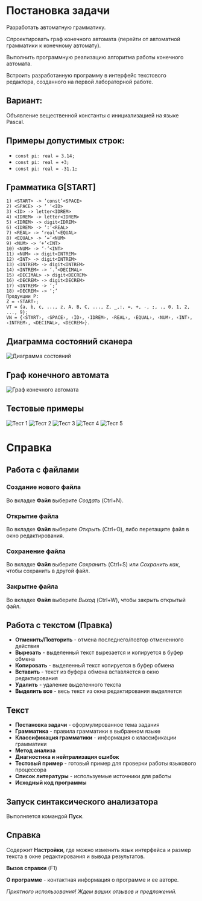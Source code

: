 # Постановка задачи

Разработать автоматную грамматику.

Спроектировать граф конечного автомата (перейти от автоматной грамматики к конечному автомату).

Выполнить программную реализацию алгоритма работы конечного автомата.

Встроить разработанную программу в интерфейс текстового редактора, созданного на первой лабораторной работе.

## Вариант:

Объявление вещественной константы с инициализацией на языке Pascal.

## Примеры допустимых строк:

- `const pi: real = 3.14;`
- `const pi: real = +3;`
- `const pi: real = -31.1;`

## Грамматика G[START]

```text
1) <START> -> ‘const’<SPACE>
2) <SPACE> -> ‘ ‘<ID>
3) <ID> -> letter<IDREM>
4) <IDREM> -> letter<IDREM>
5) <IDREM> -> digit<IDREM>
6) <IDREM> -> ‘:’<REAL>
7) <REAL> -> ‘real’<EQUAL>
8) <EQUAL> -> ‘=’<NUM>
9) <NUM> -> ‘+’<INT>
10) <NUM> -> ‘-‘<INT>
11) <NUM> -> digit<INTREM>
12) <INT> -> digit<INTREM>
13) <INTREM> -> digit<INTREM>
14) <INTREM> -> ‘.’<DECIMAL>
15) <DECIMAL> -> digit<DECREM>
16) <DECREM> -> digit<DECREM>
17) <INTREM> -> ‘;’
18) <DECREM> -> ‘;’
Продукции P:
Z = ‹START›;
VT = {a, b, c, ..., z, A, B, C, ..., Z, _,:, =, +, -, ;, ., 0, 1, 2, ..., 9};
VN = {‹START›, ‹SPACE›, ‹ID›, ‹IDREM›, ‹REAL›, ‹EQUAL›, ‹NUM›, ‹INT›, ‹INTREM›, <DECIMAL>, <DECREM>}.
```

## Диаграмма состояний сканера

![Диаграмма состояний](диаграмма.png)

## Граф конечного автомата

![Граф конечного автомата](граф2.png)

## Тестовые примеры

![Тест 1](image2.jpg)
![Тест 2](image.png)
![Тест 3](image3.jpg)
![Тест 4](image4.jpg)
![Тест 5](image5.jpg)

# Справка

## Работа с файлами

### Создание нового файла
Во вкладке **Файл** выберите *Создать* (Ctrl+N).

### Открытие файла
Во вкладке **Файл** выберите *Открыть* (Ctrl+O), либо перетащите файл в окно редактирования.

### Сохранение файла
Во вкладке **Файл** выберите *Сохранить* (Ctrl+S) или *Сохранить как*, чтобы сохранить в другой файл.

### Закрытие файла
Во вкладке **Файл** выберите *Выход* (Ctrl+W), чтобы закрыть открытый файл.

## Работа с текстом (Правка)

- **Отменить/Повторить** - отмена последнего/повтор отмененного действия
- **Вырезать** - выделенный текст вырезается и копируется в буфер обмена
- **Копировать** - выделенный текст копируется в буфер обмена
- **Вставить** - текст из буфера обмена вставляется в окно редактирования
- **Удалить** - удаление выделенного текста
- **Выделить все** - весь текст из окна редактирования выделяется

## Текст

- **Постановка задачи** - сформулированное тема задания
- **Грамматика** - правила грамматики в выбранном языке
- **Классификация грамматики** - информация о классификации грамматики
- **Метод анализа**
- **Диагностика и нейтрализация ошибок**
- **Тестовый пример** - готовый пример для проверки работы языкового процессора
- **Список литературы** - используемые источники для работы
- **Исходный код программы**

## Запуск синтаксического анализатора

Выполняется командой **Пуск**.

## Справка

Содержит **Настройки**, где можно изменить язык интерфейса и размер текста в окне редактирования и вывода результатов.

**Вызов справки** (F1)

**О программе** - контактная информация о программе и ее авторе.

*Приятного использования! Ждем ваших отзывов и предложений.*
